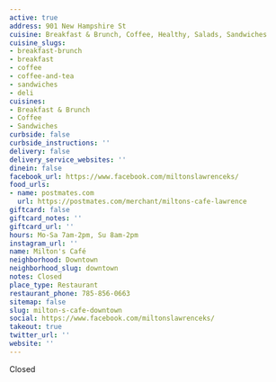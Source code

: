 ```yaml
---
active: true
address: 901 New Hampshire St
cuisine: Breakfast & Brunch, Coffee, Healthy, Salads, Sandwiches
cuisine_slugs:
- breakfast-brunch
- breakfast
- coffee
- coffee-and-tea
- sandwiches
- deli
cuisines:
- Breakfast & Brunch
- Coffee
- Sandwiches
curbside: false
curbside_instructions: ''
delivery: false
delivery_service_websites: ''
dinein: false
facebook_url: https://www.facebook.com/miltonslawrenceks/
food_urls:
- name: postmates.com
  url: https://postmates.com/merchant/miltons-cafe-lawrence
giftcard: false
giftcard_notes: ''
giftcard_url: ''
hours: Mo-Sa 7am-2pm, Su 8am-2pm
instagram_url: ''
name: Milton's Café
neighborhood: Downtown
neighborhood_slug: downtown
notes: Closed
place_type: Restaurant
restaurant_phone: 785-856-0663
sitemap: false
slug: milton-s-cafe-downtown
social: https://www.facebook.com/miltonslawrenceks/
takeout: true
twitter_url: ''
website: ''
---
```


Closed